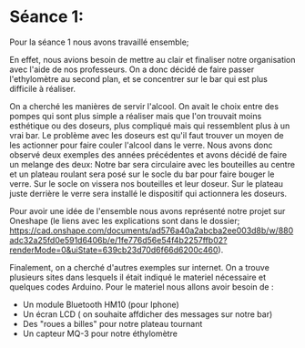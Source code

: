 Séance 1:
==

Pour la séance 1 nous avons travaillé ensemble;

En effet, nous avions besoin de mettre au clair et finaliser notre organisation avec l'aide de nos professeurs. On a donc décidé de faire passer l'ethylomètre au second plan, et se concentrer sur le bar qui est plus difficile à réaliser.


On a cherché les manières de servir l'alcool. On avait le choix entre des pompes qui sont plus simple a réaliser mais que l'on trouvait moins esthétique ou des doseurs, plus compliqué mais qui ressemblent plus à un vrai bar. Le problème avec les doseurs est qu'il faut trouver un moyen de les actionner pour faire couler l'alcool dans le verre. 
Nous avons donc observé deux exemples des années précédentes et avons décidé de faire un melange des deux: 
Notre bar sera circulaire avec les bouteilles au centre et un plateau roulant sera posé sur le socle du bar pour faire bouger le verre. Sur le socle on vissera nos bouteilles et leur doseur. 
Sur le plateau juste derrière le verre sera installé le dispositif qui actionnera les doseurs. 


Pour avoir une idée de l'ensemble nous avons représenté notre projet sur Oneshape (le liens avec les explications sont dans le dossier; <https://cad.onshape.com/documents/ad576a40a2abcba2ee003d8b/w/880adc32a25fd0e591d6406b/e/1fe776d56e54f4b2257ffb02?renderMode=0&uiState=639cb23d70d6f66d6200c460>).


Finalement, on a cherché d'autres exemples sur internet. On a trouve plusieurs sites dans lesquels il était indiqué le materiel nécessaire et quelques codes Arduino. Pour le materiel nous allons avoir besoin de : 
* Un module Bluetooth HM10 (pour Iphone)
* Un écran LCD ( on souhaite affdicher des messages sur notre bar)
* Des "roues a billes" pour notre plateau tournant 
* Un capteur MQ-3 pour notre éthylomètre



